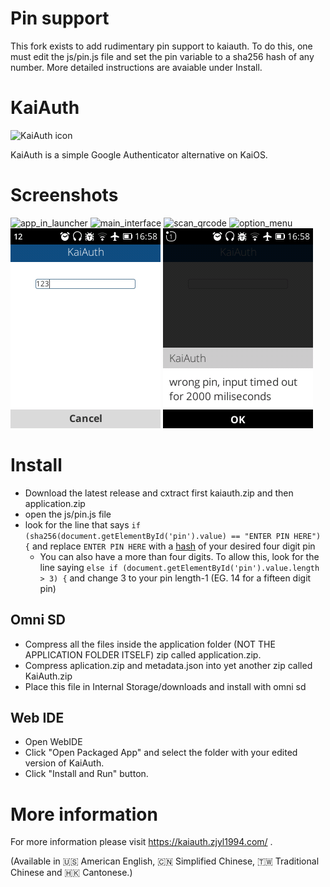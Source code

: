 # Pin support
This fork exists to add rudimentary pin support to kaiauth. To do this, one must edit the js/pin.js file and set the pin variable to a sha256 hash of any number. More detailed instructions are avaiable under Install.

# KaiAuth

![KaiAuth icon](img/icons/app_112.png)

KaiAuth is a simple Google Authenticator alternative on KaiOS.

# Screenshots

![app_in_launcher](https://kaiauth.zjyl1994.com/img/app_in_launcher.png)
![main_interface](https://kaiauth.zjyl1994.com/img/main_interface.png)
![scan_qrcode](https://kaiauth.zjyl1994.com/img/scan_qrcode.png)
![option_menu](https://kaiauth.zjyl1994.com/img/option_menu.png)
![pin input](https://github.com/user18130814200115-2/KaiAuth/blob/master/Screenshots/Screenshot_inputPin.png?raw=true)
![failed pin](https://github.com/user18130814200115-2/KaiAuth/blob/master/Screenshots/Screenshot_failedPin.png?raw=true)

# Install
- Download the latest release and cxtract first kaiauth.zip and then application.zip
- open the js/pin.js file
- look for the line that says `if (sha256(document.getElementById('pin').value) == "ENTER PIN HERE") {` and replace `ENTER PIN HERE` with a [hash](https://passwordsgenerator.net/sha256-hash-generator/) of your desired four digit pin
  + You can also have a more than four digits. To allow this, look for the line saying `else if (document.getElementById('pin').value.length > 3) {` and change 3 to your pin length-1 (EG. 14 for a fifteen digit pin)

## Omni SD
- Compress all the files inside the application folder (NOT THE APPLICATION FOLDER ITSELF) zip called application.zip.
- Compress aplication.zip and metadata.json into yet another zip called KaiAuth.zip
- Place this file in Internal Storage/downloads and install with omni sd

## Web IDE
- Open WebIDE
- Click "Open Packaged App" and select the folder with your edited version of KaiAuth.
- Click "Install and Run" button.

# More information
For more information please visit https://kaiauth.zjyl1994.com/ .

(Available in 🇺🇸 American English, 🇨🇳 Simplified Chinese, 🇹🇼 Traditional Chinese and 🇭🇰 Cantonese.)
